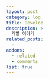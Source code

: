 ```yaml
---
layout: post
category: log
title: Develop
description: >
  개발 이야기
related_posts:
  - 
addons:
  - related
  - comments
list: true
---
```

<!-- blank -->
